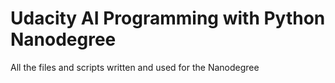 # Udacity AI Programming with Python Nanodegree
 All the files and scripts written and used for the Nanodegree
